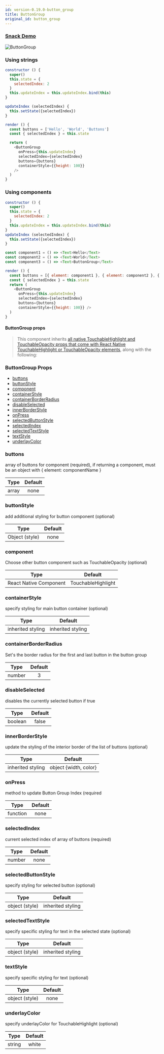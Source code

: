 ```yaml
---
id: version-0.19.0-button_group
title: ButtonGroup
original_id: button_group
---
```


### [Snack Demo](https://snack.expo.io/BJZpMm3ob)

![ButtonGroup](/react-native-elements/img/button_group.png)

### Using strings

```js
constructor () {
  super()
  this.state = {
    selectedIndex: 2
  }
  this.updateIndex = this.updateIndex.bind(this)
}

updateIndex (selectedIndex) {
  this.setState({selectedIndex})
}

render () {
  const buttons = ['Hello', 'World', 'Buttons']
  const { selectedIndex } = this.state

  return (
    <ButtonGroup
      onPress={this.updateIndex}
      selectedIndex={selectedIndex}
      buttons={buttons}
      containerStyle={{height: 100}}
    />
  )
}

```

### Using components

```js
constructor () {
  super()
  this.state = {
    selectedIndex: 2
  }
  this.updateIndex = this.updateIndex.bind(this)
}
updateIndex (selectedIndex) {
  this.setState({selectedIndex})
}

const component1 = () => <Text>Hello</Text>
const component2 = () => <Text>World</Text>
const component3 = () => <Text>ButtonGroup</Text>

render () {
  const buttons = [{ element: component1 }, { element: component2 }, { element: component3 }]
  const { selectedIndex } = this.state
  return (
    <ButtonGroup
      onPress={this.updateIndex}
      selectedIndex={selectedIndex}
      buttons={buttons}
      containerStyle={{height: 100}} />
  )
}

```

#### ButtonGroup props

> This component inherits [all native TouchableHighlight and TouchableOpacity props that come with React Native TouchableHighlight or TouchableOpacity elements](https://facebook.github.io/react-native/docs/touchablehighlight.html), along with the following:


### ButtonGroup Props
  
   * [buttons](#buttons) 
   * [buttonStyle](#buttonstyle) 
   * [component](#component)
   * [containerStyle](#containerstyle)
   * [containerBorderRadius](#containerborderradius)
   * [disableSelected](#disableselected)
   * [innerBorderStyle](#innerborderstyle)
   * [onPress](#onpress) 
   * [selectedButtonStyle](#selectedbuttonstyle) 
   * [selectedIndex](#selectedindex) 
   * [selectedTextStyle](#selectedtextstyle) 
   * [textStyle](#textstyle) 
   * [underlayColor](#underlaycolor) 
   

### buttons
  array of buttons for component (required), if returning a component, must be an object with { element: componentName }
  
  | Type    | Default |
  |:-------:|:-------:|
  | array |none |
     

### buttonStyle
  add additional styling for button component (optional)
  
  | Type    | Default |
  |:-------:|:-------:|
  | Object (style)  |   none    |  

### component
  Choose other button component such as TouchableOpacity (optional)
  
  | Type  | Default |
  |:-----:|:-------:|
  | React Native Component | TouchableHighlight |
    
### containerStyle
  specify styling for main button container (optional)
  
  | Type    | Default |
  |:-------:|:-------:|
  | inherited styling  |   inherited styling |
   
### containerBorderRadius
  Set's the border radius for the first and last button in the button group
  
  | Type    | Default |
  |:-------:|:-------:|
  | number  |   3|

### disableSelected
  disables the currently selected button if true 
  
  | Type    | Default |
  |:-------:|:-------:|
  | boolean | false |
       
### innerBorderStyle
  update the styling of the interior border of the list of buttons (optional)
  
  | Type    | Default |
  |:-------:|:-------:|
  | inherited styling | object {width, color} |       
       
### onPress
   method to update Button Group Index (required
  
  | Type    | Default |
  |:-------:|:-------:|
  | function | none |  

### selectedIndex
   current selected index of array of buttons (required)
  
  | Type    | Default |
  |:-------:|:-------:|
  | number | none |  

### selectedButtonStyle
   specify styling for selected button (optional)
  
  | Type    | Default |
  |:-------:|:-------:|
  | object (style) | inherited styling |  
  
### selectedTextStyle
   specify specific styling for text in the selected state (optional)
  
  | Type    | Default |
  |:-------:|:-------:|
  | object (style) | inherited styling |  
      
### textStyle
  specify specific styling for text (optional)
  
  | Type    | Default |
  |:-------:|:-------:|
  | object (style)  | none |

### underlayColor
  specify underlayColor for TouchableHighlight (optional) 
  
  | Type    | Default |
  |:-------:|:-------:|
  | string  | white |
